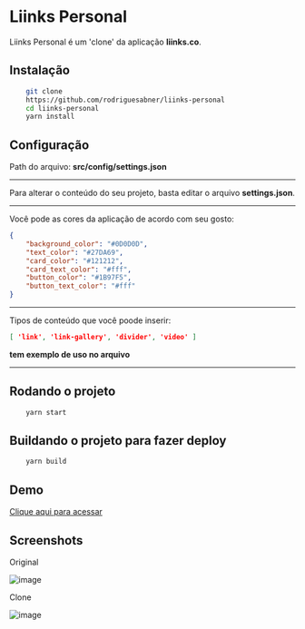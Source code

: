 # Liinks Personal

Liinks Personal é um 'clone' da aplicação **liinks.co**.

## Instalação

```bash
    git clone
    https://github.com/rodriguesabner/liinks-personal
    cd liinks-personal
    yarn install
```

## Configuração

Path do arquivo: **src/config/settings.json**

---

Para alterar o conteúdo do seu projeto, basta editar o arquivo **settings.json**.

---

Você pode as cores da aplicação de acordo com seu gosto:

```json
{
    "background_color": "#0D0D0D",
    "text_color": "#27DA69",
    "card_color": "#121212",
    "card_text_color": "#fff",
    "button_color": "#1B97F5",
    "button_text_color": "#fff"
}
```

---

Tipos de conteúdo que você poode inserir:

```json   
[ 'link', 'link-gallery', 'divider', 'video' ]
```
**tem exemplo de uso no arquivo**

---

## Rodando o projeto

```bash
    yarn start
```

## Buildando o projeto para fazer deploy

```bash
    yarn build
```

## Demo

[Clique aqui para acessar](https://profile-rodriguesabner.vercel.app/)

## Screenshots

Original

![image](https://user-images.githubusercontent.com/40338524/207221830-bfb39fcf-a313-49a4-a813-69b74536f458.png)

Clone

![image](https://user-images.githubusercontent.com/40338524/207211112-70377690-d7a9-4ba2-b5eb-43a7d957d603.png)
